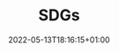 ---
title: "SDGs"
date: 2022-05-13T18:16:15+01:00
lastmod: 2022-05-13T18:16:15+01:00
weight: ""
draft: false
type: redirect
url: www.sdgs.un.org/goals
---